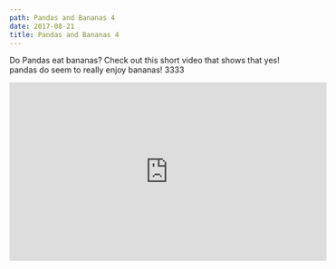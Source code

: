 ```yaml
---
path: Pandas and Bananas 4
date: 2017-08-21
title: Pandas and Bananas 4
---
```


Do Pandas eat bananas? Check out this short video that shows that yes! pandas do seem to really enjoy bananas! 3333

<iframe width="560" height="315" src="https://www.youtube.com/embed/4SZl1r2O_bY" frameborder="0" allowfullscreen></iframe>
